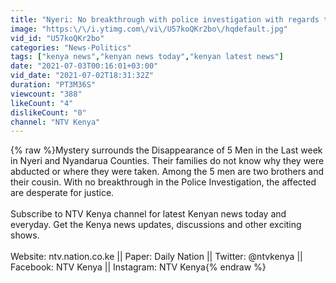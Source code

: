 ```yaml
---
title: "Nyeri: No breakthrough with police investigation with regards to abduction of 5 men"
image: "https:\/\/i.ytimg.com\/vi\/U57koQKr2bo\/hqdefault.jpg"
vid_id: "U57koQKr2bo"
categories: "News-Politics"
tags: ["kenya news","kenyan news today","kenyan latest news"]
date: "2021-07-03T00:16:01+03:00"
vid_date: "2021-07-02T18:31:32Z"
duration: "PT3M36S"
viewcount: "388"
likeCount: "4"
dislikeCount: "0"
channel: "NTV Kenya"
---
```

{% raw %}Mystery surrounds the Disappearance of 5 Men in the Last week in Nyeri and Nyandarua Counties. Their families do not know why they were abducted or where they were taken. Among the 5 men are two brothers and their cousin. With no breakthrough in the Police Investigation, the affected are desperate for justice.<br /><br />Subscribe to NTV Kenya channel for latest Kenyan news today and everyday. Get the Kenya news updates, discussions and other exciting shows.<br /><br />Website: ntv.nation.co.ke || Paper: Daily Nation || Twitter: @ntvkenya || Facebook: NTV Kenya || Instagram: NTV Kenya{% endraw %}
